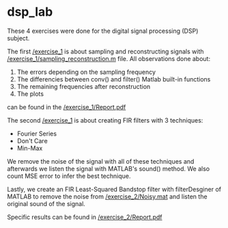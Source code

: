 # dsp_lab

These 4 exercises were done for the digital signal processing (DSP) subject.

The first [/exercise_1](/exercise_1) is about sampling and reconstructing signals with [/exercise_1/sampling_reconstruction.m](/exercise_1/sampling_reconstruction.m) file. 
All observations done about:
1) The errors depending on the sampling frequency
2) The differencies between conv() and filter() Matlab built-in functions
3) The remaining frequencies after reconstruction
4) The plots

can be found in the  [/exercise_1/Report.pdf](/exercise_1/Report.pdf)

The second [/exercise_1](/exercise_2) is about creating FIR filters with 3 techniques:
- Fourier Series
- Don't Care
- Min-Max

We remove the noise of the signal with all of these techniques and afterwards we listen the signal with MATLAB's sound() method.
We also count MSE error to infer the best technique.

Lastly, we create an FIR Least-Squared Bandstop filter with filterDesginer of MATLAB to remove the noise from [/exercise_2/Noisy.mat](/exercise_2/Noisy.mat) and listen the original sound of the signal. 

Specific results can be found in [/exercise_2/Report.pdf](/exercise_2/Report.pdf)
